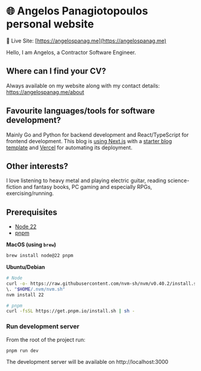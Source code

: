 # 🌐 Angelos Panagiotopoulos personal website

🔗 Live Site: [https://angelospanag.me](https://angelospanag.me)

Hello, I am Angelos, a Contractor Software Engineer.

## Where can I find your CV?

Always available on my website along with my contact details: https://angelospanag.me/about

## Favourite languages/tools for software development?

Mainly Go and Python for backend development and React/TypeScript for frontend development. This blog is [using Next.js](https://github.com/angelospanag/my-personal-site) with a [starter blog template](https://github.com/timlrx/tailwind-nextjs-starter-blog) and [Vercel](https://vercel.com/) for automating its deployment.

## Other interests?

I love listening to heavy metal and playing electric guitar, reading science-fiction and fantasy books, PC gaming and especially RPGs, exercising/running.

## Prerequisites

- [Node 22](https://nodejs.org/en/download)
- [pnpm](https://pnpm.io/next/installation)

**MacOS (using `brew`)**

```bash
brew install node@22 pnpm
```

**Ubuntu/Debian**

```bash
# Node
curl -o- https://raw.githubusercontent.com/nvm-sh/nvm/v0.40.2/install.sh | bash
\. "$HOME/.nvm/nvm.sh"
nvm install 22

# pnpm
curl -fsSL https://get.pnpm.io/install.sh | sh -
```

### Run development server

From the root of the project run:

```bash
pnpm run dev
```

The development server will be available on http://localhost:3000
